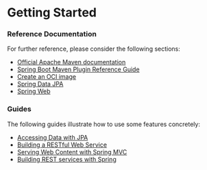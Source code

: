 # Getting Started

### Reference Documentation
For further reference, please consider the following sections:

* [Official Apache Maven documentation](https://maven.apache.org/guides/index.html)
* [Spring Boot Maven Plugin Reference Guide](https://docs.spring.io/spring-boot/docs/2.7.14.RELEASE/maven-plugin/reference/html/)
* [Create an OCI image](https://docs.spring.io/spring-boot/docs/2.7.14.RELEASE/maven-plugin/reference/html/#build-image)
* [Spring Data JPA](https://docs.spring.io/spring-boot/docs/2.7.14.RELEASE/reference/htmlsingle/#data.sql.jpa-and-spring-data)
* [Spring Web](https://docs.spring.io/spring-boot/docs/2.7.14.RELEASE/reference/htmlsingle/#web)

### Guides
The following guides illustrate how to use some features concretely:

* [Accessing Data with JPA](https://spring.io/guides/gs/accessing-data-jpa/)
* [Building a RESTful Web Service](https://spring.io/guides/gs/rest-service/)
* [Serving Web Content with Spring MVC](https://spring.io/guides/gs/serving-web-content/)
* [Building REST services with Spring](https://spring.io/guides/tutorials/rest/)

